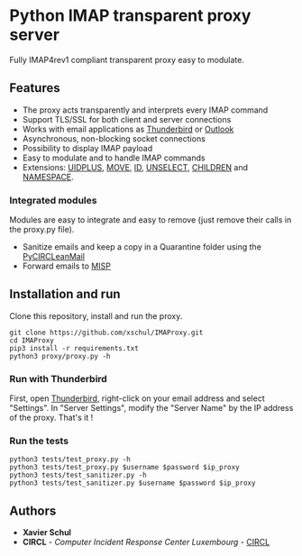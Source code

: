 # Python IMAP transparent proxy server

Fully IMAP4rev1 compliant transparent proxy easy to modulate.

## Features

* The proxy acts transparently and interprets every IMAP command
* Support TLS/SSL for both client and server connections
* Works with email applications as [Thunderbird](https://www.mozilla.org/en-US/thunderbird/) or [Outlook](https://outlook.live.com/owa/)
* Asynchronous, non-blocking socket connections
* Possibility to display IMAP payload
* Easy to modulate and to handle IMAP commands
* Extensions: [UIDPLUS](https://rfc-editor.org/rfc/rfc4315.txt), [MOVE](https://rfc-editor.org/rfc/rfc6851.txt), [ID](https://rfc-editor.org/rfc/rfc2971.txt), [UNSELECT](https://rfc-editor.org/rfc/rfc3691.txt), [CHILDREN](https://rfc-editor.org/rfc/rfc3348.txt) and [NAMESPACE](https://rfc-editor.org/rfc/rfc2342.txt).

### Integrated modules

Modules are easy to integrate and easy to remove (just remove their calls in the proxy.py file).

* Sanitize emails and keep a copy in a Quarantine folder using the [PyCIRCLeanMail](https://github.com/CIRCL/PyCIRCLeanMail)
* Forward emails to [MISP](https://github.com/misp)

## Installation and run

Clone this repository, install and run the proxy.

```
git clone https://github.com/xschul/IMAProxy.git
cd IMAProxy
pip3 install -r requirements.txt
python3 proxy/proxy.py -h
```

### Run with Thunderbird

First, open [Thunderbird](https://www.mozilla.org/en-US/thunderbird/), right-click on your email address and select "Settings". In "Server Settings", modify the "Server Name" by the IP address of the proxy. That's it !

### Run the tests

```
python3 tests/test_proxy.py -h
python3 tests/test_proxy.py $username $password $ip_proxy
python3 tests/test_sanitizer.py -h
python3 tests/test_sanitizer.py $username $password $ip_proxy
```

## Authors

* **Xavier Schul**
* **CIRCL** - *Computer Incident Response Center Luxembourg* - [CIRCL](https://www.circl.lu/)